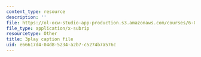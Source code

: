 ```yaml
---
content_type: resource
description: ''
file: https://ol-ocw-studio-app-production.s3.amazonaws.com/courses/6-004-computation-structures-spring-2017/e66617d404d85234a2b7c5274b7a576c_3YjMdixww4c.vtt
file_type: application/x-subrip
resourcetype: Other
title: 3play caption file
uid: e66617d4-04d8-5234-a2b7-c5274b7a576c
---
```

